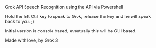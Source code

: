 Grok API Speech Recognition using the API via Powershell

Hold the left Ctrl key to speak to Grok, release the key and he will speak back to you. ;)

Initial version is console based, eventually this will be GUI based.

Made with love, by Grok 3
